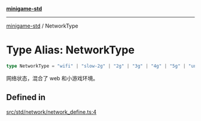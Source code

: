 [**minigame-std**](../README.md)

***

[minigame-std](../README.md) / NetworkType

# Type Alias: NetworkType

```ts
type NetworkType = "wifi" | "slow-2g" | "2g" | "3g" | "4g" | "5g" | "unknown" | "none";
```

网络状态，混合了 web 和小游戏环境。

## Defined in

[src/std/network/network\_define.ts:4](https://github.com/JiangJie/minigame-std/blob/8633d80114dee6c79033ec094d8233bd8263bedc/src/std/network/network_define.ts#L4)
